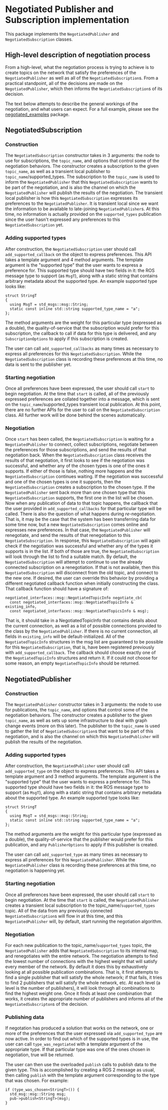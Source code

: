 # Negotiated Publisher and Subscription implementation

This package implements the `NegotiatedPublisher` and `NegotiatedSubscription` classes.

## High-level description of negotiation process

From a high-level, what the negotiation process is trying to achieve is to create topics on the network that satisfy the preferences of the `NegotiatedPublisher` as well as all of the `NegotiatedSubscription`s.
From a practical standpoint, all of the decisions are made on the `NegotiatedPublisher`, which then informs the `NegotiatedSubscription`s of its decision.

The text below attempts to describe the general workings of the negotiation, and what users can expect.
For a full example, please see the [negotiated_examples](negotiated_examples) package.

## NegotiatedSubscription

### Construction

The `NegotiatedSubscription` constructor takes in 3 arguments: the node to use for subscriptions, the `topic_name`, and options that control some of the negotiation behaviors.
The constructor creates a subscription to the given `topic_name`, as well as a transient local publisher to `topic_name`/supported_types.
The subscription to the `topic_name` is used to inform the `NegotiatedPublisher` that this `NegotiatedSubscription` wants to be part of the negotiation, and is also the channel on which the `NegotiatedPublisher` will publish the results of the negotiation.
The transient local publisher is how this `NegotiatedSubscription` expresses its preferences to the `NegotiatedPublisher`.
It is transient local since we want the information to be available to late-joining `NegotiatedPublisher`s.
At this time, no information is actually provided on the `supported_types` publication since the user hasn't expressed any preferences to this `NegotiatedSubscription` yet.

### Adding supported types

After construction, the `NegotiatedSubscription` user should call `add_supported_callback` on the object to express preferences.
This API takes a template argument and 4 method arguments.
The template argument is the "supported type" that the user wants to express a preference for.
This supported type should have two fields in it: the ROS message type to support (as `MsgT`), along with a static string that contains arbitrary metadata about the supported type.
An example supported type looks like:

```
struct StringT
{
  using MsgT = std_msgs::msg::String;
  static const inline std::string supported_type_name = "a";
};
```

The method arguments are the weight for this particular type (expressed as a double), the quality-of-service that the subscription would prefer for this subscription, the callback to call if data for this type is delivered, and any `SubscriptionOptions` to apply if this subscription is created.

The user can call `add_supported_callbacks` as many times as necessary to express all preferences for this `NegotiatedSubscription`.
While the `NegotiatedSubscription` class is recording these preferences at this time, no data is sent to the publisher yet.

### Starting negotiation

Once all preferences have been expressed, the user should call `start` to begin negotiation.
At the time that `start` is called, all of the previously expressed preferences are collated together into a message, which is sent on the `topic_name`/supported_types transient local publication.
At this point, there are no further APIs for the user to call on the `NegotiatedSubscription` class.
All further work will be done behind the scenes automatically.

### Negotiation

Once `start` has been called, the `NegotiatedSubscription` is waiting for a `NegotiatedPublisher` to connect, collect subscriptions, negotiate between the preferences for those subscriptions, and send the results of that negotiation back.
When the `NegotiatedSubscription` class receives the results of that negotiation, it first looks to see if the negotiation was successful, and whether any of the chosen types is one of the ones it supports.
If either of those is false, nothing more happens and the `NegotiatedSubscription` continues waiting.
If the negotiation was successful and one of the chosen types is one it supports, then the `NegotiatedSubscription` creates a subscription to the chosen type.
If the `NegotiatedPublisher` sent back more than one chosen type that this `NegotiatedSubscription` supports, the first one in the list will be chosen.
Now when any publication of data to that topic happens, the callback that the user provided in `add_supported_callbacks` for that particular type will be called.
There is also the question of what happens during *re*-negotiation.
That is, it may be the case that the system has been transferring data for some time now, but a new `NegotiatedSubscription` comes online and expresses new preferences.
In that case, the `NegotiatedPublisher` will renegotiate, and send the results of that renegotiation to this `NegotiateSubscription`.
In response, this `NegotiatedSubscription` will again check if the negotiation was successful and whether any of the types it supports is in the list.
If both of those are true, the `NegotiatedSubscription` will look through the list to find a suitable match.
By default, the `NegotiatedSubscription` will attempt to continue to use the already connected subscription on a renegotiation.
If that is not available, then this `NegotiatedSubscription` will disconnect from the old topic, and connect to the new one.
If desired, the user can override this behavior by providing a different negotiated callback function when initially constructing the class.
That callback function should have a signature of:

```
negotiated_interfaces::msg::NegotiatedTopicInfo negotiate_cb(
  const negotiated_interfaces::msg::NegotiatedTopicInfo & existing_info,
  const negotiated_interfaces::msg::NegotiatedTopicsInfo & msg);

```

That is, it should take in a NegotiatedTopicInfo that contains details about the current connection, as well as a list of possible connections provided to the class by the `NegotiatedPublisher`.
If there is no current connection, all fields in `existing_info` will be default-initialized.
All of the `NegotiatedTopicInfo` structures in the msg list are guaranteed to be possible for this `NegotiatedSubscription`, that is, have been registered previously with `add_supported_callback`.
The callback should choose exactly one of the `NegotiatedTopicInfo` structures and return it.
If it could not choose for some reason, an empty `NegotiatedTopicInfo` should be returned.

## NegotiatedPublisher

### Construction

The `NegotiatedPublisher` constructor takes in 3 arguments: the node to use for publications, the `topic_name`, and options that control some of the negotiation behaviors.
The constructor creates a publisher to the given `topic_name`, as well as sets up some infrastructure to deal with graph change events (more on this later).
The publisher to the `topic_name` is used to gather the list of `NegotiatedSubscription`s that want to be part of this negotiation, and is also the channel on which this `NegotiatedPublisher` will publish the results of the negotiation.

### Adding supported types

After construction, the `NegotiatedPublisher` user should call `add_supported_type` on the object to express preferences.
This API takes a template argument and 3 method arguments.
The template argument is the "supported type" that the user wants to express a preference for.
This supported type should have two fields in it: the ROS message type to support (as `MsgT`), along with a static string that contains arbitrary metadata about the supported type.
An example supported type looks like:

```
struct StringT
{
  using MsgT = std_msgs::msg::String;
  static const inline std::string supported_type_name = "a";
};
```

The method arguments are the weight for this particular type (expressed as a double), the quality-of-service that the publisher would prefer for this publication, and any `PublisherOptions` to apply if this publisher is created.

The user can call `add_supported_type` as many times as necessary to express all preferences for this `NegotiatedPublisher`.
While the `NegotiatedPublisher` class is recording these preferences at this time, no negotiation is happening yet.

### Starting negotiation

Once all preferences have been expressed, the user should call `start` to begin negotiation.
At the time that `start` is called, the `NegotiatedPublisher` creates a transient local subscription to the topic_name/`supported_types` topic.
All of the data from any previously connected `NegotiatedSubscription`s will flow in at this time, and this `NegotiatedPublisher` will, by default, start running the negotiation algorithm.

### Negotiation

For each new publication to the topic_name/`supported_types` topic, the `NegotiatedPublisher` adds that `NegotiatedSubscription` to its internal map, and renegotiates with the entire network.
The negotiation attempts to find the lowest number of connections with the highest weight that will satisfy every member of the network.
By default it does this by exhaustively looking at all possible publication combinations.
That is, it first attempts to find a single publisher that will satisfy the whole network; if that fails, it tries to find 2 publishers that will satisfy the whole network, etc.
At each level (a level is the number of publishers), it will look through all combinations to find the highest weight one.
Once it finds at least one combination that works, it creates the appropriate number of publishers and informs all of the `NegotiatedSubscripton`s of the decision.

### Publishing data

If negotation has produced a solution that works on the network, one or more of the preferences that the user expressed via `add_supported_type` are now active.
In order to find out which of the supported types is in use, the user can call `type_was_negotiated` with a template argument of the appropriate type.
If that particular type was one of the ones chosen in negotiation, true will be returned.

The user can then use the overloaded `publish` calls to publish data to the given type.
This is accomplished by creating a ROS 2 message as usual, then calling `publish` with the template argument corresponding to the type that was chosen.
For example:

```
if (type_was_chosen<StringT>()) {
  std_msg::msg::String msg;
  pub->publish<StringT>(msg);
}
```
